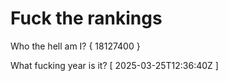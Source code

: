 # Fuck the rankings

Who the hell am I?
{ 18127400 }

What fucking year is it?
[ 2025-03-25T12:36:40Z ]
